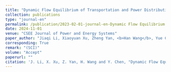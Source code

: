 ```yaml
---
title: "Dynamic Flow Equilibrium of Transportation and Power Distribution Networks Considering Flexible Traveling Choices and Voltage Quality Improvement"
collection: publications
type: "journal-en"
permalink: /publication/2023-02-01-journal-en-Dynamic Flow Equilibrium of Transportation and Power Distribution Networks Considering Flexible Traveling Choices and Voltage Quality Improvement
date: 2024-11-01
venue: "CSEE Journal of Power and Energy Systems"
paper_author: "Jiaqi Li, Xiaoyuan Xu, Zheng Yan, <b>Han Wang</b>, Yue Chen"
corresponding: True
remark: "(SCI)"
volume: "Accept"
paperurl: ""
citation: 'J. Li, X. Xu, Z. Yan, H. Wang and Y. Chen, "Dynamic Flow Equilibrium of Transportation and Power Distribution Networks Considering Flexible Traveling Choices and Voltage Quality Improvement," <i>CSEE Journal of Power and Energy Systems</i>, 2023. (Accept)'
---
```

